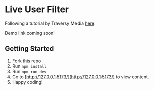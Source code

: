 # Live User Filter

Following a tutorial by Traversy Media [here](https://www.youtube.com/watch?v=JkeyKeK3V24).

Demo link coming soon!

## Getting Started

1. Fork this repo
2. Run `npm install`
3. Run `npm run dev`
4. Go to [http://127.0.0.1:5173/](http://127.0.0.1:5173/) to view content.
5. Happy coding!
